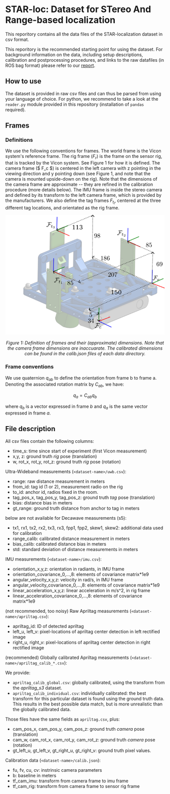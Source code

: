 STAR-loc: Dataset for STereo And Range-based localization
=========================================================

This reporitory contains all the data files of the STAR-localization dataset in csv format.

This reporitory is the recommended starting point for using the dataset. For background information on the data, including setup descriptions, calibration and postprocessing procedures, and links to the raw datafiles (in ROS bag format) please refer to our [report](https://drive.google.com/file/d/1QbwCDW5RjnWJaWT-bpR-nFcC4loe5t9n/view?usp=drive_link). 

## How to use

The dataset is provided in raw csv files and can thus be parsed from using your language of choice. For python, we recommend to take a look at the `reader.py` module provided in this repository (installation of `pandas` required). 

## Frames

### Definitions
We use the following conventions for frames. The world frame is the Vicon system's reference frame. The rig frame ($F_r$) is the frame on the sensor rig, that is tracked by the Vicon system. See Figure 1 for how it is defined. The camera frame ($ F_c $) is centered in the left camera with z pointing in the viewing direction and y pointing down (see Figure 1, and note that the camera is mounted upside-down on the rig). Note that the dimensions of the camera frame are approximate -- they are refined in the calibration procedure (more details below). The IMU frame is inside the stereo camera and defined by its transform to the left camera frame, which is provided by the manufacturers. We also define the tag frames $F_{t_i}$, centered at the three different tag locations, and orientated as the rig frame. 

![](doc/frames.png)
<p style="text-align: center;"><em> Figure 1: Definition of frames and their (approximate) dimensions. Note that the camera frame dimensions are inaccuarate. The calibrated dimensions can be found in the calib.json files of each data directory. </em></p>

### Frame conventions 

We use quaternion $q_{ab}$ to define the orientation from frame b to frame a. Denoting the associated rotation matrix by $C_{ab}$, we have:

$$
q_a = C_{ab} q_b
$$

where $q_b$ is a vector expressed in frame $b$ and $q_a$ is the same vector expressed in frame $a$. 


## File description

All csv files contain the following columns:

- time_s: time since start of experiment (first Vicon measurement)
- x,y, z:  ground truth *rig* pose (translation)
- w, rot_x, rot_y, rot_z:  ground truth *rig* pose (rotation)

Ultra-Wideband measurements (`<dataset-name>/uwb.csv`):

- range: raw distance measurement in meters
- from_id: tag id (1 or 2), measurement radio on the rig
- to_id: anchor id, radios fixed in the room.
- tag_pos_x, tag_pos_y, tag_pos_z:  ground truth *tag* pose (translation)
- bias:  distance bias in meters
- gt_range:  ground truth distance from anchor to tag in meters

below are not available for Decawave measurements (s5):

- tx1, rx1, tx2, rx2, tx3, rx3, fpp1, fpp2, skew1, skew2: additional data used for calibration
- range_calib: calibrated distance measurement in meters
- bias_calib: calibrated distance bias in meters
- std: standard deviation of distance measurements in meters

IMU measurements (`<dataset-name>/imu.csv`):

- orientation_x,y,z: orientation in radiants, in IMU frame
- orientation_covariance_0,...,8: elements of covariance matrix*1e9
- angular_velocity_x,y,z: velocity in rad/s, in IMU frame
- angular_velocity_covariance_0,...,8: elements of covariance matrix*1e9
- linear_acceleration_x,y,z: linear acceleration in m/s^2, in rig frame
- linear_acceleration_covariance_0,...,8: elements of covariance matrix*1e9

(not recommended, too noisy) Raw Apriltag measurements (`<dataset-name>/apriltag.csv`):

- apriltag_id: ID of detected apriltag
- left_u, left_v: pixel-locations of apriltag center detection in left rectified image
- right_u, right_v: pixel-locations of apriltag center detection in right rectified image

(recommended) Globally calibrated Apriltag measurements  (`<dataset-name>/apriltag_calib_*.csv`):

We provide:

- `apriltag_calib_global.csv`: globally calibrated, using the transform from the *apriltag_s3* dataset.
- `apriltag_calib_individual.csv`: individually calibrated: the best transform for this particular dataset is found using the ground truth data. This results in the best possible data match, but is more unrealistic than the globally calibrated data. 

Those files have the same fields as `apriltag.csv`, plus:
 
- cam_pos_x, cam_pos_y, cam_pos_z:  ground truth *camera* pose (translation)
- cam_w, cam_rot_x, cam_rot_y, cam_rot_z:  ground truth *camera* pose (rotation)
- gt_left_u, gt_left_v, gt_right_u, gt_right_v: ground truth pixel values.

Calibration data (`<dataset-name>/calib.json`): 

- fu, fv, cu, cv: instrinsic camera parameters
- b: baseline in meters
- tf_cam_imu: transform from camera frame to imu frame
- tf_cam_rig: transform from camera frame to sensor rig frame